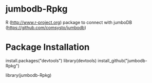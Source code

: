 jumbodb-Rpkg
============

R (http://www.r-project.org) package to connect with jumboDB (https://github.com/comsysto/jumbodb)


Package Installation
=========================

install.packages("devtools")
library(devtools)
install_github("jumbodb-Rpkg")

library(jumbodb-Rpkg)
